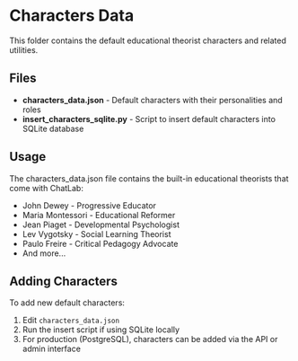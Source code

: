 # Characters Data

This folder contains the default educational theorist characters and related utilities.

## Files

- **characters_data.json** - Default characters with their personalities and roles
- **insert_characters_sqlite.py** - Script to insert default characters into SQLite database

## Usage

The characters_data.json file contains the built-in educational theorists that come with ChatLab:

- John Dewey - Progressive Educator
- Maria Montessori - Educational Reformer  
- Jean Piaget - Developmental Psychologist
- Lev Vygotsky - Social Learning Theorist
- Paulo Freire - Critical Pedagogy Advocate
- And more...

## Adding Characters

To add new default characters:

1. Edit `characters_data.json`
2. Run the insert script if using SQLite locally
3. For production (PostgreSQL), characters can be added via the API or admin interface